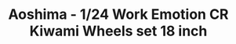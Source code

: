 ---
layout: product
title: "Aoshima - 1/24 Work Emotion CR Kiwami Wheels set 18 inch"
price: "TBA" 
desc: "N/A"
img_path: "/assets/img/AO53003.webp"
brand: "N/A"
available: false
special_offer: false
new: false
soon: false
cat: "010000"
subcat: "013700"
subsubcat: "0N/A"
sifra: "AO53003"
popular: false
spec: false
---